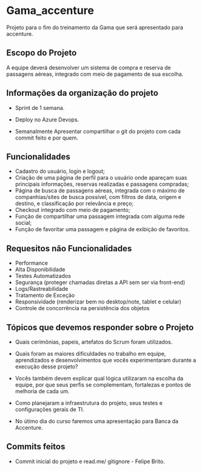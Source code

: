 # Gama_accenture

Projeto para o fim do treinamento da Gama que será apresentado para accenture.

## Escopo do Projeto

A equipe deverá desenvolver um sistema de compra e reserva de passagens aéreas, integrado com meio de pagamento de sua escolha.

## Informações da organização do projeto

- Sprint de 1 semana.

- Deploy no Azure Devops.

- Semanalmente Apresentar compartilhar o git do projeto com cada commit feito e por quem.

## Funcionalidades

- Cadastro do usuário, login e logout;
- Criação de uma página de perfil para o usuário onde apareçam suas principais informações, reservas realizadas e passagens compradas;
- Página de  busca de passagens aéreas, integrada com o máximo de companhias/sites de busca possível, com filtros de data, origem e destino, e classificação por relevância e preço;
- Checkout integrado com meio de pagamento;
- Função de compartilhar uma passagem integrada com alguma rede social;
- Função de favoritar uma passagem e página de exibição de favoritos.

## Requesitos não Funcionalidades

- Performance
- Alta Disponibilidade
- Testes Automatizados
- Segurança (proteger chamadas diretas a API sem ser via front-end)
- Logs/Rastreabilidade
- Tratamento de Exceção
- Responsividade (renderizar bem no desktop/note, tablet e celular)
- Controle de concorrência na persistência dos objetos

## Tópicos que devemos responder sobre o Projeto

- Quais cerimônias, papeis, artefatos do Scrum foram utilizados.

- Quais foram as maiores dificuldades no trabalho em equipe, aprendizados e desenvolvimentos que vocês experimentaram durante a execução desse projeto?

- Vocês também devem explicar qual lógica utilizaram na escolha da equipe, por que seus perfis se complementam, fortalezas e pontos de melhoria de cada um.

- Como planejaram a infraestrutura do projeto, seus testes e configurações gerais de TI.

- No útimo dia do curso faremos uma apresentação para Banca da Accenture.

## Commits feitos

- Commit inicial do projeto e read.me/ gitignore - Felipe Brito.
